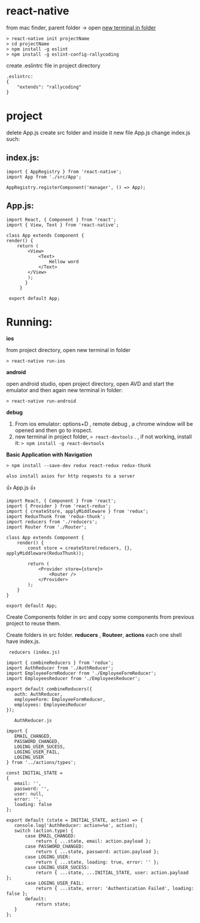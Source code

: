 # react-native

from mac finder, parent folder -> open [new terminal in folder](https://lifehacker.com/launch-an-os-x-terminal-window-from-a-specific-folder-1466745514)

    > react-native init projectName
    > cd projectName
    > npm install -g eslint
    > npm install -g eslint-config-rallycoding
  
create .eslintrc file in project directory

    .eslintrc:
    {
        "extends": "rallycoding"
    }

# project
delete App.js
create src folder and inside it new file App.js
change index.js such:

**index.js:**
-------------
    import { AppRegistry } from 'react-native';
    import App from './src/App';
    
    AppRegistry.registerComponent('manager', () => App);

**App.js:**
-----------
    import React, { Component } from 'react';
    import { View, Text } from 'react-native';
    
    class App extends Component {
    render() {
        return (
            <View>
                <Text>
                    Hellow word
                </Text>
            </View>
            );
           }
         }
     
     export default App;
     
# Running:
**ios**

from project directory, open new terminal in folder

    > react-native run-ios
**android**

open android studio, open project directory, open AVD and start the emulator and then again new terminal in folder:

    > react-native run-android
**debug**
1. From ios emulator: options+D , remote debug , a chrome window will be opened and then go to inspect.
2. new terminal in project folder, `> react-devtools` . , if not working, install it: `> npm install -g react-devtools`

**Basic Application with Navigation**

```
> npm install --save-dev redux react-redux redux-thunk

also install axios for http requests to a server
```

:+1: App.js :+1:
```
import React, { Component } from 'react';
import { Provider } from 'react-redux';
import { createStore, applyMiddleware } from 'redux';
import ReduxThunk from 'redux-thunk';
import reducers from './reducers';
import Router from './Router';

class App extends Component {
    render() {
        const store = createStore(reducers, {}, applyMiddleware(ReduxThunk));

        return (
            <Provider store={store}>
                <Router />
            </Provider>
        );
    }
}

export default App;
```
Create Components folder in src and copy some components from previous project to reuse them.

Create folders in src folder.
 **reducers** , **Routeer**, **actions** each one shell have index.js.
 
 ```
  reducers (index.js)
  
import { combineReducers } from 'redux';
import AuthReducer from './AuthReducer';
import EmployeeFormReducer from './EmployeeFormReducer';
import EmployeesReducer from './EmployeesReducer';

export default combineReducers({
    auth: AuthReducer,
    employeeForm: EmployeeFormReducer,
    employees: EmployeesReducer
});

 ```
 ```
    AuthReducer.js
 
 import { 
    EMAIL_CHANGED, 
    PASSWORD_CHANGED, 
    LOGING_USER_SUCESS,
    LOGING_USER_FAIL, 
    LOGING_USER
} from '../actions/types';

const INITIAL_STATE = 
{ 
    email: '',
    password: '',
    user: null,
    error: '',
    loading: false
 };

export default (state = INITIAL_STATE, action) => {
    console.log('AuthReducer: action=%o', action);
    switch (action.type) {
        case EMAIL_CHANGED:
            return { ...state, email: action.payload };
        case PASSWORD_CHANGED:
            return { ...state, password: action.payload };
        case LOGING_USER:
            return { ...state, loading: true, error: '' };   
        case LOGING_USER_SUCESS:
            return { ...state, ...INITIAL_STATE, user: action.payload };
        case LOGING_USER_FAIL:
            return { ...state, error: 'Authentication Failed', loading: false };
        default:
            return state;
    }
};

 ```
